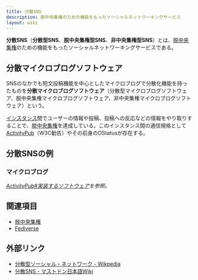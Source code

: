 ```yaml
---
title: 分散SNS
description: 脱中央集権のための機能をもったソーシャルネットワーキングサービス
layout: wiki
---
```

**分散SNS**（**分散型SNS**、**脱中央集権型SNS**、**非中央集権型SNS**）とは、[脱中央集権](../decentralization/)のための機能をもったソーシャルネットワーキングサービスである。

## 分散マイクロブログソフトウェア
SNSのなかでも短文投稿機能を中心としたマイクロブログで分散化機能を持ったものを**分散マイクロブログソフトウェア**（分散型マイクロブログソフトウェア、脱中央集権マイクロブログソフトウェア、非中央集権マイクロブログソフトウェア）という。

[インスタンス](../instance/)間でユーザーの情報や投稿、投稿への反応などの情報をやり取りすることで、[脱中央集権](../decentralization/)を達成している。このインスタンス間の通信規格として[ActivityPub](../activitypub/)（W3C勧告）やその前身のOStatusが存在する。

## 分散SNSの例
### マイクロブログ
*[ActivityPub#実装するソフトウェア](../activitypub#実装するソフトウェア/)を参照。*

## 関連項目
- [脱中央集権](../decentralization/)
- [Fediverse](../fediverse/)

## 外部リンク
- [分散型ソーシャル・ネットワーク - Wikpedia](https://ja.wikipedia.org/wiki/%E5%88%86%E6%95%A3%E5%9E%8B%E3%82%BD%E3%83%BC%E3%82%B7%E3%83%A3%E3%83%AB%E3%83%BB%E3%83%8D%E3%83%83%E3%83%88%E3%83%AF%E3%83%BC%E3%82%AF)
- [分散SNS - マストドン日本語Wiki](https://ja.mstdn.wiki/%E5%88%86%E6%95%A3SNS)
